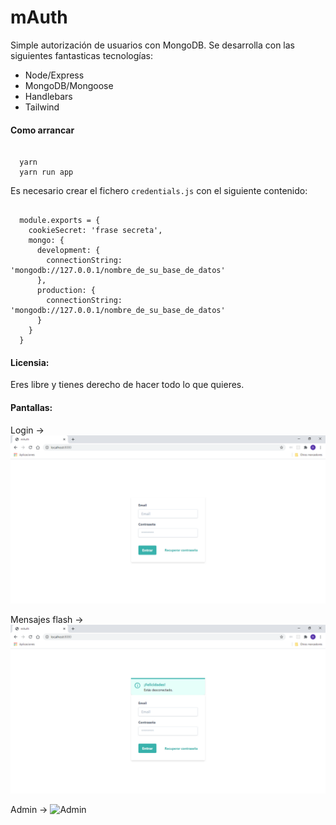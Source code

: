 # mAuth

Simple autorización de usuarios con MongoDB. Se desarrolla con las siguientes fantasticas tecnologías:

* Node/Express
* MongoDB/Mongoose
* Handlebars
* Tailwind

#### Como arrancar

<pre><code>
  yarn
  yarn run app
</code></pre>

Es necesario crear el fichero <code>credentials.js</code> con el siguiente contenido:

<pre><code>
  module.exports = {
    cookieSecret: 'frase secreta',
    mongo: {
      development: {
        connectionString: 'mongodb://127.0.0.1/nombre_de_su_base_de_datos'
      },
      production: {
        connectionString: 'mongodb://127.0.0.1/nombre_de_su_base_de_datos'
      }
    }
  }
</code></pre>

#### Licensia:

Eres libre y tienes derecho de hacer todo lo que quieres.

#### Pantallas:

Login ->
![Login](screenshots/login.png "Login")

Mensajes flash ->
![Mensajes Flash](screenshots/login-flash-message.png "Mensajes flash")

Admin ->
![Admin](screenshots/Admin.png "Admin")